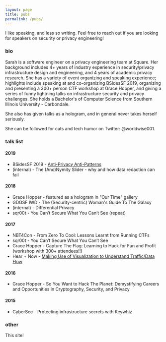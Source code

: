```yaml
---
layout: page
title: pubs
permalink: /pubs/
---
```


I like speaking, and less so writing. Feel free to reach out if you are looking for speakers on security or privacy engineering!

### bio

Sarah is a software engineer on a privacy engineering team at Square. Her background includes 4+ years of industry experience in security/privacy infrastructure design and engineering, and 4 years of academic privacy research. She has a variety of event organizing and speaking experience; highlights include speaking at and co-organizing BSidesSF 2019, organizing and presenting a 300+ person CTF workshop at Grace Hopper, and giving a series of funny lightning talks on infrastructure security and privacy challenges. She holds a Bachelor's of Computer Science from Southern Illinois University - Carbondale.

She also has given talks as a hologram, and in general never takes herself seriously.

She can be followed for cats and tech humor on Twitter: @worldwise001.

### talk list

#### 2019

* BSidesSF 2019 - [Anti-Privacy Anti-Patterns](https://www.youtube.com/watch?v=JVcT58mBUPk)
* (internal) - The (Ano)Nymity Slider - why and how data redaction can fail

#### 2018

* Grace Hopper - featured as a hologram in "Our Time" gallery
* GDGSF IWD - The (Security-centric) Woman's Guide To The Galaxy
* (internal) - Differential Privacy
* sqr00t - You Can’t Secure What You Can’t See (repeat)

#### 2017

* NBT4Con - From Zero To Cool: Lessons Learnt from Running CTFs
* sqr00t - You Can’t Secure What You Can’t See
* Grace Hopper - Capture The Flag: Learning to Hack for Fun and Profit (workshop with 300+ attendees!!)
* Hear + Now - [Making Use of Visualization to Understand Traffic/Data Flow](https://youtu.be/hA1smSc0y1A)

#### 2016

* Grace Hopper - So You Want to Hack The Planet: Demystifying Careers and Opportunities in Cryptography, Security, and Privacy

#### 2015

* CyberSec - Protecting infrastructure secrets with Keywhiz

### other

This site!
